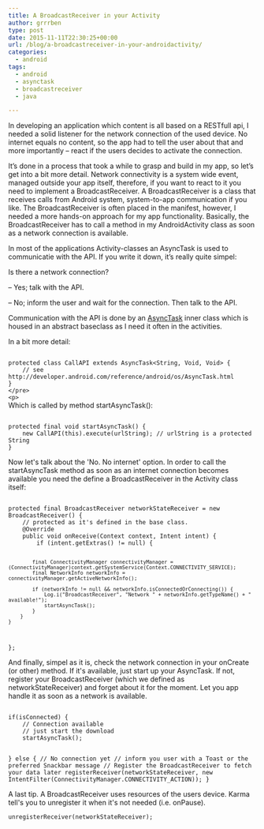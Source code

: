 ```yaml
---
title: A BroadcastReceiver in your Activity
author: grrrben
type: post
date: 2015-11-11T22:30:25+00:00
url: /blog/a-broadcastreceiver-in-your-androidactivity/
categories:
  - android
tags:
  - android
  - asynctask
  - broadcastreceiver
  - java

---
```

In developing an application which content is all based on a RESTfull api, I needed a solid listener for the network connection of the used device. No internet equals no content, so the app had to tell the user about that and more importantly &#8211; react if the users decides to activate the connection.

It&#8217;s done in a process that took a while to grasp and build in my app, so let&#8217;s get into a bit more detail. Network connectivity is a system wide event, managed outside your app itself, therefore, if you want to react to it you need to implement a BroadcastReceiver. A BroadcastReceiver is a class that receives calls from Android system, system-to-app communication if you like. The BroadcastReceiver is often placed in the manifest, however, I needed a more hands-on approach for my app functionality. Basically, the BroadcastReceiver has to call a method in my AndroidActivity class as soon as a network connection is available.

In most of the applications Activity-classes an AsyncTask is used to communicatie with the API. If you write it down, it&#8217;s really quite simpel:

Is there a network connection?
  
&#8211; Yes; talk with the API.
  
&#8211; No; inform the user and wait for the connection. Then talk to the API.

Communication with the API is done by an [AsyncTask][1] inner class which is housed in an abstract baseclass as I need it often in the activities.

In a bit more detail:

<code class="java">
protected class CallAPI extends AsyncTask&lt;String, Void, Void&gt; {
	// see http://developer.android.com/reference/android/os/AsyncTask.html
}
&lt;/pre>
&lt;p></code><br />
Which is called by method startAsyncTask():</p>


<code class="java">
protected final void startAsyncTask() {
	new CallAPI(this).execute(urlString); // urlString is a protected String
}
</code>


<p>
  Now let's talk about the 'No. No internet' option. In order to call the startAsyncTask method as soon as an internet connection becomes available you need the define a BroadcastReceiver in the Activity class itself:
</p>


<code class="java">
protected final BroadcastReceiver networkStateReceiver = new BroadcastReceiver() {
	// protected as it's defined in the base class.
	@Override
	public void onReceive(Context context, Intent intent) {
		if (intent.getExtras() != null) {

			final ConnectivityManager connectivityManager = (ConnectivityManager)context.getSystemService(Context.CONNECTIVITY_SERVICE);
			final NetworkInfo networkInfo = connectivityManager.getActiveNetworkInfo();

			if (networkInfo != null && networkInfo.isConnectedOrConnecting()) {
				Log.i("BroadcastReceiver", "Network " + networkInfo.getTypeName() + " available!");
				startAsyncTask();
			}
		}
	}
};
</code>


<p>
  And finally, simpel as it is, check the network connection in your onCreate (or other) method. If it's available, just start up your AsyncTask. If not, register your BroadcastReceiver (which we defined as networkStateReceiver) and forget about it for the moment. Let you app handle it as soon as a network is available.
</p>


<code class="java">
if(isConnected) {
	// Connection available
	// just start the download
	startAsyncTask();

} else {
	// No connection yet
	// inform you user with a Toast or the preferred Snackbar message
	// Register the BroadcastReceiver to fetch your data later
	registerReceiver(networkStateReceiver, new IntentFilter(ConnectivityManager.CONNECTIVITY_ACTION));
}
</code>


<p>
  A last tip. A BroadcastReceiver uses resources of the users device. Karma tell's you to unregister it when it's not needed (i.e. onPause).
</p>


<code class="java">unregisterReceiver(networkStateReceiver);</code>

 [1]: http://developer.android.com/reference/android/os/AsyncTask.html